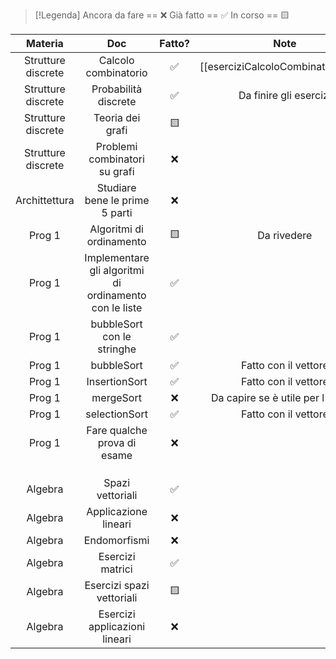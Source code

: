 
> [!Legenda]
> Ancora da fare == ❌ 
> Già fatto == ✅
> In corso == 🟨
> 

|      Materia       |                          Doc                           | Fatto? |                Note                 |
| :----------------: | :----------------------------------------------------: | :----: | :---------------------------------: |
| Strutture discrete |                  Calcolo combinatorio                  |   ✅    | [[eserciziCalcoloCombinatorio.pdf]] |
| Strutture discrete |                  Probabilità discrete                  |   ✅    |       Da finire gli esercizi        |
| Strutture discrete |                    Teoria dei grafi                    |   🟨   |                                     |
| Strutture discrete |             Problemi combinatori su grafi              |   ❌    |                                     |
|   Archittettura    |             Studiare bene le prime 5 parti             |   ❌    |                                     |
|       Prog 1       |                Algoritmi di ordinamento                |   🟨   |             Da rivedere             |
|       Prog 1       | Implementare gli algoritmi di ordinamento con le liste |   ✅    |                                     |
|       Prog 1       |               bubbleSort con le stringhe               |   ✅    |                                     |
|       Prog 1       |                       bubbleSort                       |   ✅    |        Fatto con il vettore         |
|       Prog 1       |                     InsertionSort                      |   ✅    |        Fatto con il vettore         |
|       Prog 1       |                       mergeSort                        |   ❌    |  Da capire se è utile per l'esame   |
|       Prog 1       |                     selectionSort                      |   ✅    |        Fatto con il vettore         |
|       Prog 1       |              Fare qualche prova di esame               |   ❌    |                                     |
|                    |                                                        |        |                                     |
|                    |                                                        |        |                                     |
|                    |                                                        |        |                                     |
|      Algebra       |                    Spazi vettoriali                    |   ✅    |                                     |
|      Algebra       |                  Applicazione lineari                  |   ❌    |                                     |
|      Algebra       |                      Endomorfismi                      |   ❌    |                                     |
|      Algebra       |                    Esercizi matrici                    |   ✅    |                                     |
|      Algebra       |               Esercizi spazi vettoriali                |   🟨   |                                     |
|      Algebra       |             Esercizi applicazioni lineari              |   ❌    |                                     |

